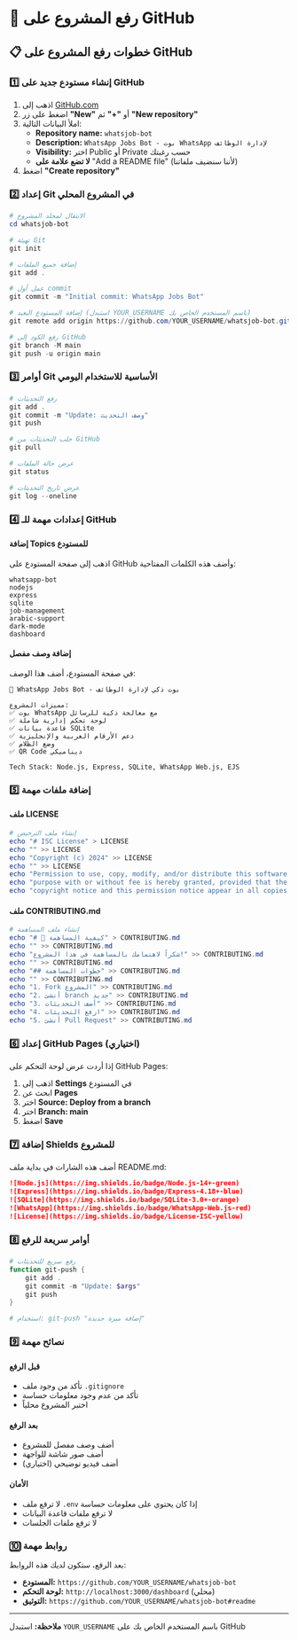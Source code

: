 # 🚀 رفع المشروع على GitHub

## 📋 خطوات رفع المشروع على GitHub

### 1️⃣ إنشاء مستودع جديد على GitHub

1. اذهب إلى [GitHub.com](https://github.com)
2. اضغط على زر **"New"** أو **"+"** ثم **"New repository"**
3. املأ البيانات التالية:
   - **Repository name:** `whatsjob-bot`
   - **Description:** `WhatsApp Jobs Bot - بوت WhatsApp لإدارة الوظائف`
   - **Visibility:** اختر Public أو Private حسب رغبتك
   - **لا تضع علامة على** "Add a README file" (لأننا سنضيف ملفاتنا)
4. اضغط **"Create repository"**

### 2️⃣ إعداد Git في المشروع المحلي

```powershell
# الانتقال لمجلد المشروع
cd whatsjob-bot

# تهيئة Git
git init

# إضافة جميع الملفات
git add .

# عمل أول commit
git commit -m "Initial commit: WhatsApp Jobs Bot"

# إضافة المستودع البعيد (استبدل YOUR_USERNAME باسم المستخدم الخاص بك)
git remote add origin https://github.com/YOUR_USERNAME/whatsjob-bot.git

# رفع الكود إلى GitHub
git branch -M main
git push -u origin main
```

### 3️⃣ أوامر Git الأساسية للاستخدام اليومي

```powershell
# رفع التحديثات
git add .
git commit -m "Update: وصف التحديث"
git push

# جلب التحديثات من GitHub
git pull

# عرض حالة الملفات
git status

# عرض تاريخ التحديثات
git log --oneline
```

### 4️⃣ إعدادات مهمة للـ GitHub

#### إضافة Topics للمستودع
اذهب إلى صفحة المستودع على GitHub وأضف هذه الكلمات المفتاحية:
```
whatsapp-bot
nodejs
express
sqlite
job-management
arabic-support
dark-mode
dashboard
```

#### إضافة وصف مفصل
في صفحة المستودع، أضف هذا الوصف:
```
🤖 WhatsApp Jobs Bot - بوت ذكي لإدارة الوظائف

مميزات المشروع:
✅ بوت WhatsApp مع معالجة ذكية للرسائل
✅ لوحة تحكم إدارية شاملة
✅ قاعدة بيانات SQLite
✅ دعم الأرقام العربية والإنجليزية
✅ وضع الظلام
✅ QR Code ديناميكي

Tech Stack: Node.js, Express, SQLite, WhatsApp Web.js, EJS
```

### 5️⃣ إضافة ملفات مهمة

#### ملف LICENSE
```powershell
# إنشاء ملف الترخيص
echo "# ISC License" > LICENSE
echo "" >> LICENSE
echo "Copyright (c) 2024" >> LICENSE
echo "" >> LICENSE
echo "Permission to use, copy, modify, and/or distribute this software for any" >> LICENSE
echo "purpose with or without fee is hereby granted, provided that the above" >> LICENSE
echo "copyright notice and this permission notice appear in all copies." >> LICENSE
```

#### ملف CONTRIBUTING.md
```powershell
# إنشاء ملف المساهمة
echo "# 🤝 كيفية المساهمة" > CONTRIBUTING.md
echo "" >> CONTRIBUTING.md
echo "شكراً لاهتمامك بالمساهمة في هذا المشروع!" >> CONTRIBUTING.md
echo "" >> CONTRIBUTING.md
echo "## خطوات المساهمة" >> CONTRIBUTING.md
echo "" >> CONTRIBUTING.md
echo "1. Fork المشروع" >> CONTRIBUTING.md
echo "2. أنشئ branch جديد" >> CONTRIBUTING.md
echo "3. أضف التحديثات" >> CONTRIBUTING.md
echo "4. ارفع التحديثات" >> CONTRIBUTING.md
echo "5. أنشئ Pull Request" >> CONTRIBUTING.md
```

### 6️⃣ إعداد GitHub Pages (اختياري)

إذا أردت عرض لوحة التحكم على GitHub Pages:

1. اذهب إلى **Settings** في المستودع
2. ابحث عن **Pages**
3. اختر **Source: Deploy from a branch**
4. اختر **Branch: main**
5. اضغط **Save**

### 7️⃣ إضافة Shields للمشروع

أضف هذه الشارات في بداية ملف README.md:

```markdown
![Node.js](https://img.shields.io/badge/Node.js-14+-green)
![Express](https://img.shields.io/badge/Express-4.18+-blue)
![SQLite](https://img.shields.io/badge/SQLite-3.0+-orange)
![WhatsApp](https://img.shields.io/badge/WhatsApp-Web.js-red)
![License](https://img.shields.io/badge/License-ISC-yellow)
```

### 8️⃣ أوامر سريعة للرفع

```powershell
# رفع سريع للتحديثات
function git-push {
    git add .
    git commit -m "Update: $args"
    git push
}

# استخدام: git-push "إضافة ميزة جديدة"
```

### 9️⃣ نصائح مهمة

#### قبل الرفع
- تأكد من وجود ملف `.gitignore`
- تأكد من عدم وجود معلومات حساسة
- اختبر المشروع محلياً

#### بعد الرفع
- أضف وصف مفصل للمشروع
- أضف صور شاشة للواجهة
- أضف فيديو توضيحي (اختياري)

#### الأمان
- لا ترفع ملف `.env` إذا كان يحتوي على معلومات حساسة
- لا ترفع ملفات قاعدة البيانات
- لا ترفع ملفات الجلسات

### 🔟 روابط مهمة

بعد الرفع، ستكون لديك هذه الروابط:

- **المستودع:** `https://github.com/YOUR_USERNAME/whatsjob-bot`
- **لوحة التحكم:** `http://localhost:3000/dashboard` (محلي)
- **التوثيق:** `https://github.com/YOUR_USERNAME/whatsjob-bot#readme`

---

**ملاحظة:** استبدل `YOUR_USERNAME` باسم المستخدم الخاص بك على GitHub
